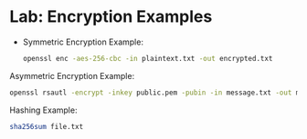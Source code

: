 # Lab: Encryption Examples

- Symmetric Encryption Example:
  ```bash
  openssl enc -aes-256-cbc -in plaintext.txt -out encrypted.txt
  ```
Asymmetric Encryption Example:

```bash
openssl rsautl -encrypt -inkey public.pem -pubin -in message.txt -out message.enc
```

Hashing Example:

```bash
sha256sum file.txt
```

